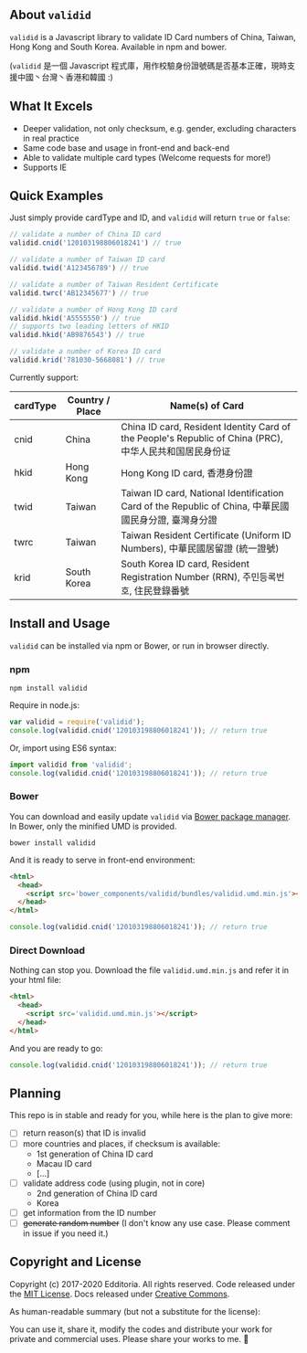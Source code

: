 ## About `validid`

`validid` is a Javascript library to validate ID Card numbers of China, Taiwan, Hong Kong and South Korea. Available in npm and bower.

\(`validid` 是一個 Javascript 程式庫，用作校驗身份證號碼是否基本正確，現時支援中國丶台灣丶香港和韓國 :\)

## What It Excels

- Deeper validation, not only checksum, e.g. gender, excluding characters in real practice
- Same code base and usage in front-end and back-end
- Able to validate multiple card types (Welcome requests for more!)
- Supports IE

## Quick Examples

Just simply provide cardType and ID, and `validid` will return `true` or `false`:

```js
// validate a number of China ID card
validid.cnid('120103198806018241') // true

// validate a number of Taiwan ID card
validid.twid('A123456789') // true

// validate a number of Taiwan Resident Certificate
validid.twrc('AB12345677') // true

// validate a number of Hong Kong ID card
validid.hkid('A5555550') // true
// supports two leading letters of HKID
validid.hkid('AB9876543') // true

// validate a number of Korea ID card
validid.krid('781030-5668081') // true
```

Currently support:

| cardType | Country / Place | Name(s) of Card |
| -------- | --------------- | --------------- |
| cnid     | China           | China ID card, Resident Identity Card of the People's Republic of China (PRC), 中华人民共和国居民身份证 |
| hkid     | Hong Kong       | Hong Kong ID card, 香港身份證 |
| twid     | Taiwan          | Taiwan ID card, National Identification Card of the Republic of China, 中華民國國民身分證, 臺灣身分證 |
| twrc     | Taiwan          | Taiwan Resident Certificate (Uniform ID Numbers), 中華民國居留證 (統一證號) |
| krid     | South Korea     | South Korea ID card, Resident Registration Number (RRN), 주민등록번호, 住民登錄番號 |

## Install and Usage

`validid` can be installed via npm or Bower, or run in browser directly.

### npm

```shell
npm install validid
```

Require in node.js:

```js
var validid = require('validid');
console.log(validid.cnid('120103198806018241')); // return true
```

Or, import using ES6 syntax:

```js
import validid from 'validid';
console.log(validid.cnid('120103198806018241')); // return true
```

### Bower

You can download and easily update `validid` via [Bower package manager](https://bower.io/). In Bower, only the minified UMD is provided.

```shell
bower install validid
```

And it is ready to serve in front-end environment:

```html
<html>
  <head>
    <script src='bower_components/validid/bundles/validid.umd.min.js'></script>
  </head>
</html>

```

```js
console.log(validid.cnid('120103198806018241')); // return true
```

### Direct Download

Nothing can stop you. Download the file `validid.umd.min.js` and refer it in your html file:

```html
<html>
  <head>
    <script src='validid.umd.min.js'></script>
  </head>
</html>
```

And you are ready to go:

```js
console.log(validid.cnid('120103198806018241')); // return true
```

## Planning

This repo is in stable and ready for you, while here is the plan to give more:

- [ ] return reason(s) that ID is invalid
- [ ] more countries and places, if checksum is available:
	- 1st generation of China ID card
	- Macau ID card
	- \[...\]
- [ ] validate address code (using plugin, not in core)
	- 2nd generation of China ID card
	- Korea
- [ ] get information from the ID number
- [ ] ~~generate random number~~ (I don't know any use case. Please comment in issue if you need it.)

## Copyright and License

Copyright (c) 2017-2020 Edditoria. All rights reserved. Code released under the [MIT License](LICENSE.txt). Docs released under [Creative Commons](https://creativecommons.org/licenses/by/4.0/).

As human-readable summary (but not a substitute for the license):

You can use it, share it, modify the codes and distribute your work for private and commercial uses. Please share your works to me. :pizza:
